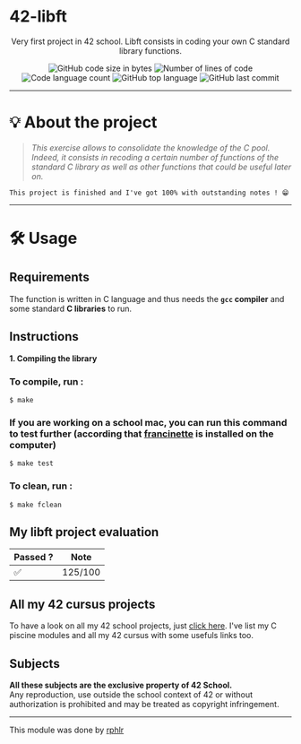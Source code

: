 # 42-libft
<p align="center">Very first project in 42 school. Libft consists in coding your own C standard library functions.</p>

<p align="center">
	<img alt="GitHub code size in bytes" src="https://img.shields.io/github/languages/code-size/rphlr/42-libft?color=lightblue" />
	<img alt="Number of lines of code" src="https://img.shields.io/tokei/lines/github/rphlr/42-libft?color=critical" />
	<img alt="Code language count" src="https://img.shields.io/github/languages/count/rphlr/42-libft?color=yellow" />
	<img alt="GitHub top language" src="https://img.shields.io/github/languages/top/rphlr/42-libft?color=blue" />
	<img alt="GitHub last commit" src="https://img.shields.io/github/last-commit/rphlr/42-libft?color=green" />
</p>

---

# 💡 About the project

> _This exercise allows to consolidate the knowledge of the C pool. Indeed, it consists in recoding a certain number of functions of the standard C library as well as other functions that could be useful later on._

	This project is finished and I've got 100% with outstanding notes ! 😁

---

# 🛠️ Usage

## Requirements

The function is written in C language and thus needs the **`gcc` compiler** and some standard **C libraries** to run.

## Instructions

**1. Compiling the library**

### To compile, run :

```shell
$ make
```

### If you are working on a school mac, you can run this command to test further (according that [francinette](https://github.com/xicodomingues/francinette) is installed on the computer)

```shell
$ make test
```

### To clean, run :

```shell
$ make fclean
```

## My libft project evaluation

<div align="center">

|      Passed ?      |   Note  |
|--------------------|:-------:|
| :white_check_mark: | 125/100 |

</div>

## All my 42 cursus projects
To have a look on all my 42 school projects, just [click here](https://github.com/rphlr/42-School). I've list my C piscine modules and all my 42 cursus with some usefuls links too.

## Subjects
__All these subjects are the exclusive property of 42 School.__<br />
Any reproduction, use outside the school context of 42 or without authorization is prohibited and may be treated as copyright infringement.

---

This module was done by [rphlr](https://rphlr.ch)